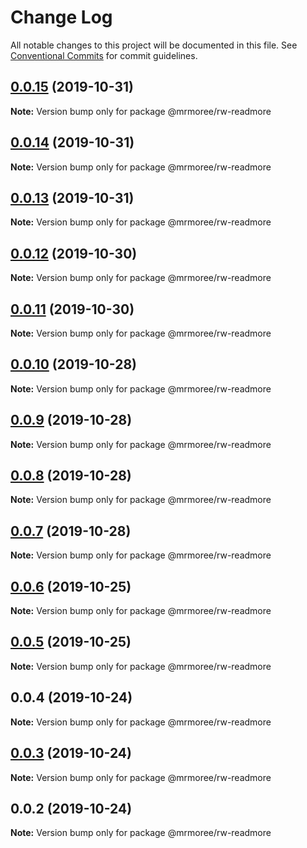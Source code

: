 # Change Log

All notable changes to this project will be documented in this file.
See [Conventional Commits](https://conventionalcommits.org) for commit guidelines.

## [0.0.15](https://github.com/mrmoree/RDComponents/compare/@mrmoree/rw-readmore@0.0.14...@mrmoree/rw-readmore@0.0.15) (2019-10-31)

**Note:** Version bump only for package @mrmoree/rw-readmore





## [0.0.14](https://github.com/mrmoree/RDComponents/compare/@mrmoree/rw-readmore@0.0.13...@mrmoree/rw-readmore@0.0.14) (2019-10-31)

**Note:** Version bump only for package @mrmoree/rw-readmore





## [0.0.13](https://github.com/mrmoree/RDComponents/compare/@mrmoree/rw-readmore@0.0.12...@mrmoree/rw-readmore@0.0.13) (2019-10-31)

**Note:** Version bump only for package @mrmoree/rw-readmore





## [0.0.12](https://github.com/mrmoree/RDComponents/compare/@mrmoree/rw-readmore@0.0.11...@mrmoree/rw-readmore@0.0.12) (2019-10-30)

**Note:** Version bump only for package @mrmoree/rw-readmore





## [0.0.11](https://github.com/mrmoree/RDComponents/compare/@mrmoree/rw-readmore@0.0.10...@mrmoree/rw-readmore@0.0.11) (2019-10-30)

**Note:** Version bump only for package @mrmoree/rw-readmore





## [0.0.10](https://github.com/mrmoree/RDComponents/compare/@mrmoree/rw-readmore@0.0.9...@mrmoree/rw-readmore@0.0.10) (2019-10-28)

**Note:** Version bump only for package @mrmoree/rw-readmore





## [0.0.9](https://github.com/mrmoree/RDComponents/compare/@mrmoree/rw-readmore@0.0.8...@mrmoree/rw-readmore@0.0.9) (2019-10-28)

**Note:** Version bump only for package @mrmoree/rw-readmore





## [0.0.8](https://github.com/mrmoree/RDComponents/compare/@mrmoree/rw-readmore@0.0.7...@mrmoree/rw-readmore@0.0.8) (2019-10-28)

**Note:** Version bump only for package @mrmoree/rw-readmore





## [0.0.7](https://github.com/mrmoree/RDComponents/compare/@mrmoree/rw-readmore@0.0.6...@mrmoree/rw-readmore@0.0.7) (2019-10-28)

**Note:** Version bump only for package @mrmoree/rw-readmore





## [0.0.6](https://github.com/mrmoree/RDComponents/compare/@mrmoree/rw-readmore@0.0.5...@mrmoree/rw-readmore@0.0.6) (2019-10-25)

**Note:** Version bump only for package @mrmoree/rw-readmore





## [0.0.5](https://github.com/mrmoree/RDComponents/compare/@mrmoree/rw-readmore@0.0.4...@mrmoree/rw-readmore@0.0.5) (2019-10-25)

**Note:** Version bump only for package @mrmoree/rw-readmore





## 0.0.4 (2019-10-24)

**Note:** Version bump only for package @mrmoree/rw-readmore





## [0.0.3](https://github.com/mrmoree/RDComponents/compare/@mrmoree/rw-readmore@0.0.2...@mrmoree/rw-readmore@0.0.3) (2019-10-24)

**Note:** Version bump only for package @mrmoree/rw-readmore





## 0.0.2 (2019-10-24)

**Note:** Version bump only for package @mrmoree/rw-readmore
